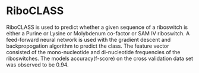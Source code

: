 # RiboCLASS
RiboCLASS is used to predict whether a given sequence of a riboswitch is either a Purine or Lysine or Molybdenum co-factor or SAM IV riboswitch. A feed-forward neural network is used with the gradient descent and backpropogation algorithm to predict the class. The feature vector consisted of the mono-nucleotide and di-nucleotide frequencies of the riboswitches. The models accuracy(f-score) on the cross validation data set was observed to be 0.94.
